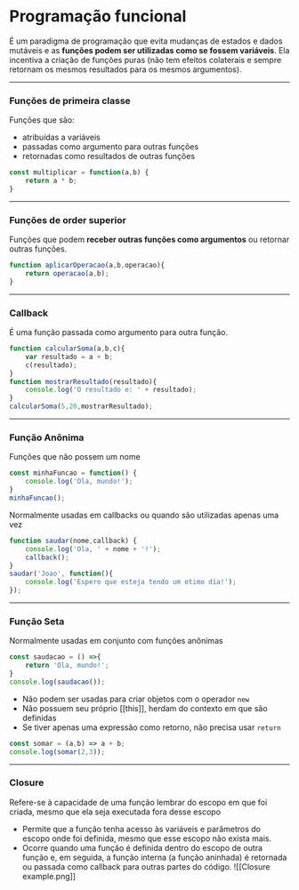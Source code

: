# Programação funcional

É um paradigma de programação que evita mudanças de estados e dados mutáveis e as **funções podem ser utilizadas como se fossem variáveis**.
Ela incentiva a criação de funções puras (não tem efeitos colaterais e sempre retornam os mesmos resultados para os mesmos argumentos).
___
### Funções de primeira classe
Funções que são:
- atribuídas a variáveis
- passadas como argumento para outras funções
- retornadas como resultados de outras funções
``` js
const multiplicar = function(a,b) {
	return a * b;
}
```
___
### Funções de order superior
Funções que podem **receber outras funções como argumentos** ou retornar outras funções.
``` js
function aplicarOperacao(a,b,operacao){
	return operacao(a,b);
}
```
___
### Callback
É uma função passada como argumento para outra função.
```js
function calcularSoma(a,b,c){
	var resultado = a + b;
	c(resultado);
}
function mostrarResultado(resultado){
	console.log('O resultado e: ' + resultado);
}
calcularSoma(5,20,mostrarResultado);
```
___
### Função Anônima
Funções que não possem um nome
```js
const minhaFuncao = function() {
	console.log('Ola, mundo!');
}
minhaFuncao();
```
Normalmente usadas em callbacks ou quando são utilizadas apenas uma vez
```js
function saudar(nome,callback) {
	console.log('Ola, ' + nome + '!');
	callback();
}
saudar('Joao', function(){
	console.log('Espero que esteja tendo um otimo dia!');
});
```
___
### Função Seta
Normalmente usadas em conjunto com funções anônimas
```js
const saudacao = () =>{
	return 'Ola, mundo!';
}
console.log(saudacao());
```
- Não podem ser usadas para criar objetos com o operador `new`
- Não possuem seu próprio [[this]], herdam do contexto em que são definidas
- Se tiver apenas uma expressão como retorno, não precisa usar `return`
```js
const somar = (a,b) => a + b;
console.log(somar(2,3));
```
___
### Closure
Refere-se à capacidade de uma função lembrar do escopo em que foi criada, mesmo que ela seja executada fora desse escopo
- Permite que a função tenha acesso às variáveis e parâmetros do escopo onde foi definida, mesmo que esse escopo não exista mais.
- Ocorre quando uma função é definida dentro do escopo de outra função e, em seguida, a função interna (a função aninhada) é retornada ou passada como callback para outras partes do código.
![[Closure example.png]]